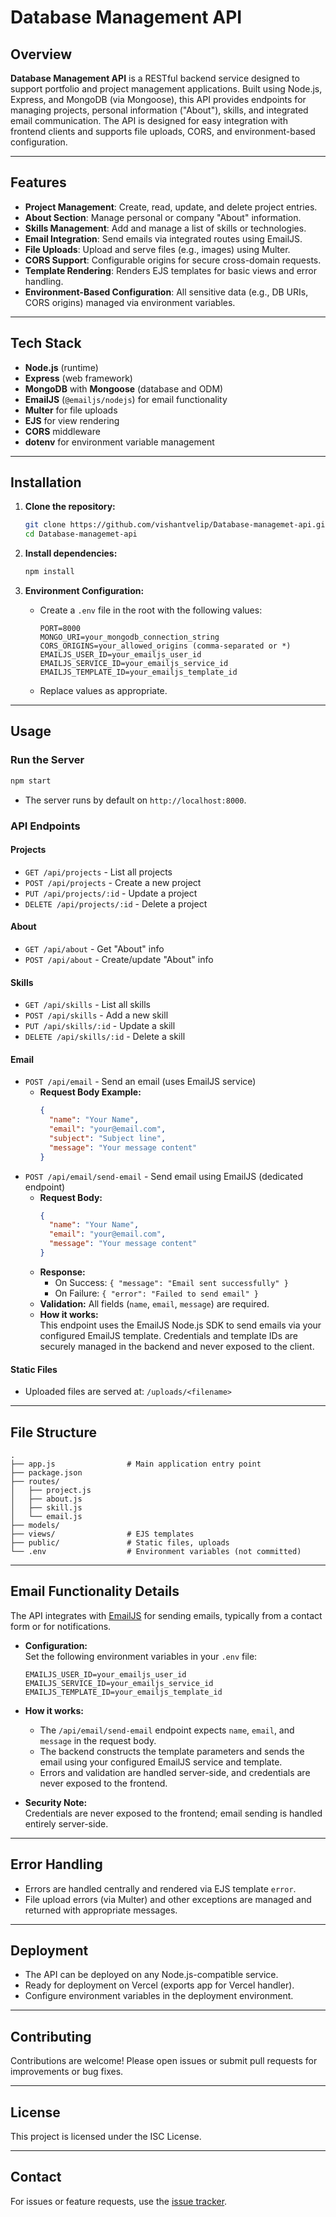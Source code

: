 # Database Management API

## Overview

**Database Management API** is a RESTful backend service designed to support portfolio and project management applications. Built using Node.js, Express, and MongoDB (via Mongoose), this API provides endpoints for managing projects, personal information ("About"), skills, and integrated email communication. The API is designed for easy integration with frontend clients and supports file uploads, CORS, and environment-based configuration.

---

## Features

- **Project Management**: Create, read, update, and delete project entries.
- **About Section**: Manage personal or company "About" information.
- **Skills Management**: Add and manage a list of skills or technologies.
- **Email Integration**: Send emails via integrated routes using EmailJS.
- **File Uploads**: Upload and serve files (e.g., images) using Multer.
- **CORS Support**: Configurable origins for secure cross-domain requests.
- **Template Rendering**: Renders EJS templates for basic views and error handling.
- **Environment-Based Configuration**: All sensitive data (e.g., DB URIs, CORS origins) managed via environment variables.

---

## Tech Stack

- **Node.js** (runtime)
- **Express** (web framework)
- **MongoDB** with **Mongoose** (database and ODM)
- **EmailJS** (`@emailjs/nodejs`) for email functionality
- **Multer** for file uploads
- **EJS** for view rendering
- **CORS** middleware
- **dotenv** for environment variable management

---

## Installation

1. **Clone the repository:**
   ```bash
   git clone https://github.com/vishantvelip/Database-managemet-api.git
   cd Database-managemet-api
   ```

2. **Install dependencies:**
   ```bash
   npm install
   ```

3. **Environment Configuration:**
   - Create a `.env` file in the root with the following values:
     ```
     PORT=8000
     MONGO_URI=your_mongodb_connection_string
     CORS_ORIGINS=your_allowed_origins (comma-separated or *)
     EMAILJS_USER_ID=your_emailjs_user_id
     EMAILJS_SERVICE_ID=your_emailjs_service_id
     EMAILJS_TEMPLATE_ID=your_emailjs_template_id
     ```
   - Replace values as appropriate.

---

## Usage

### Run the Server

```bash
npm start
```
- The server runs by default on `http://localhost:8000`.

### API Endpoints

#### Projects
- `GET /api/projects` - List all projects
- `POST /api/projects` - Create a new project
- `PUT /api/projects/:id` - Update a project
- `DELETE /api/projects/:id` - Delete a project

#### About
- `GET /api/about` - Get "About" info
- `POST /api/about` - Create/update "About" info

#### Skills
- `GET /api/skills` - List all skills
- `POST /api/skills` - Add a new skill
- `PUT /api/skills/:id` - Update a skill
- `DELETE /api/skills/:id` - Delete a skill

#### Email

- `POST /api/email` - Send an email (uses EmailJS service)
  - **Request Body Example:**
    ```json
    {
      "name": "Your Name",
      "email": "your@email.com",
      "subject": "Subject line",
      "message": "Your message content"
    }
    ```
- `POST /api/email/send-email` - Send email using EmailJS (dedicated endpoint)
  - **Request Body:**
    ```json
    {
      "name": "Your Name",
      "email": "your@email.com",
      "message": "Your message content"
    }
    ```
  - **Response:**
    - On Success: `{ "message": "Email sent successfully" }`
    - On Failure: `{ "error": "Failed to send email" }`
  - **Validation:** All fields (`name`, `email`, `message`) are required.
  - **How it works:**  
    This endpoint uses the EmailJS Node.js SDK to send emails via your configured EmailJS template. Credentials and template IDs are securely managed in the backend and never exposed to the client.

#### Static Files
- Uploaded files are served at: `/uploads/<filename>`

---

## File Structure

```
.
├── app.js                # Main application entry point
├── package.json
├── routes/
│   ├── project.js
│   ├── about.js
│   ├── skill.js
│   └── email.js
├── models/
├── views/                # EJS templates
├── public/               # Static files, uploads
└── .env                  # Environment variables (not committed)
```

---

## Email Functionality Details

The API integrates with [EmailJS](https://www.emailjs.com/) for sending emails, typically from a contact form or for notifications. 

- **Configuration:**  
  Set the following environment variables in your `.env` file:
  ```
  EMAILJS_USER_ID=your_emailjs_user_id
  EMAILJS_SERVICE_ID=your_emailjs_service_id
  EMAILJS_TEMPLATE_ID=your_emailjs_template_id
  ```

- **How it works:**  
  - The `/api/email/send-email` endpoint expects `name`, `email`, and `message` in the request body.
  - The backend constructs the template parameters and sends the email using your configured EmailJS service and template.
  - Errors and validation are handled server-side, and credentials are never exposed to the frontend.

- **Security Note:**  
  Credentials are never exposed to the frontend; email sending is handled entirely server-side.

---

## Error Handling

- Errors are handled centrally and rendered via EJS template `error`.
- File upload errors (via Multer) and other exceptions are managed and returned with appropriate messages.

---

## Deployment

- The API can be deployed on any Node.js-compatible service.
- Ready for deployment on Vercel (exports app for Vercel handler).
- Configure environment variables in the deployment environment.

---

## Contributing

Contributions are welcome! Please open issues or submit pull requests for improvements or bug fixes.

---

## License

This project is licensed under the ISC License.

---

## Contact

For issues or feature requests, use the [issue tracker](https://github.com/vishantvelip/Database-managemet-api/issues).
